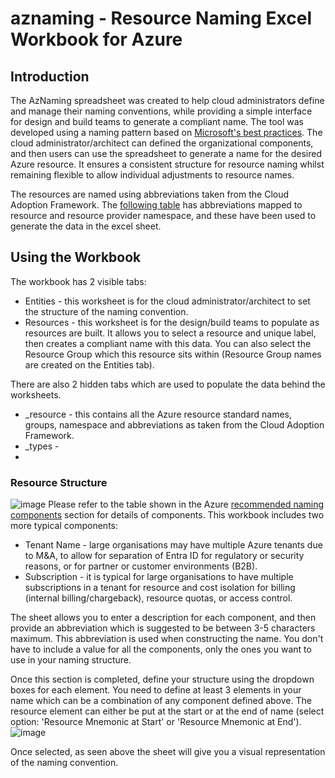 # aznaming - Resource Naming Excel Workbook for Azure
## Introduction
The AzNaming spreadsheet was created to help cloud administrators define and manage their naming conventions, while providing a simple interface for design and build teams to generate a compliant name. The tool was developed using a naming pattern based on [Microsoft's best practices](https://learn.microsoft.com/en-us/azure/cloud-adoption-framework/ready/azure-best-practices/naming-and-tagging). The cloud administrator/architect can defined the organizational components, and then users can use the spreadsheet to generate a name for the desired Azure resource. It ensures a consistent structure for resource naming whilst remaining flexible to allow individual adjustments to resource names.

The resources are named using abbreviations taken from the Cloud Adoption Framework. The [following table](https://learn.microsoft.com/en-us/azure/cloud-adoption-framework/ready/azure-best-practices/resource-abbreviations) has abbreviations mapped to resource and resource provider namespace, and these have been used to generate the data in the excel sheet.

## Using the Workbook
The workbook has 2 visible tabs:
* Entities - this worksheet is for the cloud administrator/architect to set the structure of the naming convention.
* Resources - this worksheet is for the design/build teams to populate as resources are built. It allows you to select a resource and unique label, then creates a compliant name with this data. You can also select the Resource Group which this resource sits within (Resource Group names are created on the Entities tab).

There are also 2 hidden tabs which are used to populate the data behind the worksheets.
* _resource - this contains all the Azure resource standard names, groups, namespace and abbreviations as taken from the Cloud Adoption Framework. 
* _types - 
* 
### Resource Structure
![image](https://github.com/user-attachments/assets/cb2c520a-15b7-457d-9ea3-ab4294b4df34)
Please refer to the table shown in the Azure [recommended naming components](https://learn.microsoft.com/en-us/azure/cloud-adoption-framework/ready/azure-best-practices/resource-naming#recommended-naming-components) section for details of components. This workbook includes two more typical components:
* Tenant Name - large organisations may have multiple Azure tenants due to M&A, to allow for separation of Entra ID for regulatory or security reasons, or for partner or customer environments (B2B).
* Subscription - it is typical for large organisations to have multiple subscriptions in a tenant for resource and cost isolation for billing (internal billing/chargeback), resource quotas, or access control.

The sheet allows you to enter a description for each component, and then provide an abbreviation which is suggested to be between 3-5 characters maximum. This abbreviation is used when constructing the name. You don't have to include a value for all the components, only the ones you want to use in your naming structure.

Once this section is completed, define your structure using the dropdown boxes for each element. You need to define at least 3 elements in your name which can be a combination of any component defined above. The resource element can either be put at the start or at the end of name (select option: 'Resource Mnemonic at Start' or 'Resource Mnemonic at End'). 
![image](https://github.com/user-attachments/assets/7b24c5b5-776c-4c1b-a335-d5fcf80a92dc)

Once selected, as seen above the sheet will give you a visual representation of the naming convention.
